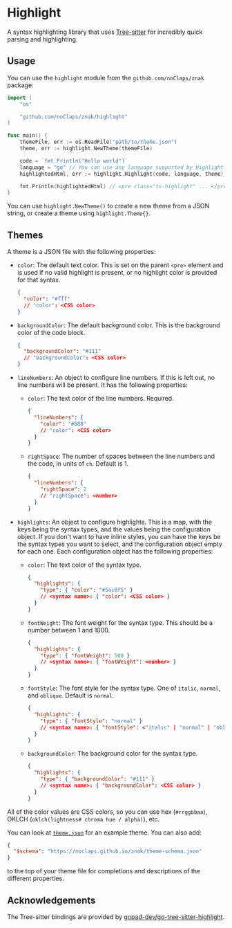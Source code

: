 # Highlight

A syntax highlighting library that uses [Tree-sitter](https://tree-sitter.github.io/tree-sitter/) for incredibly quick parsing and highlighting.

## Usage

You can use the `highlight` module from the `github.com/noClaps/znak` package:

```go
import (
	"os"

	"github.com/noClaps/znak/highlight"
)

func main() {
	themeFile, err := os.ReadFile("path/to/theme.json")
	theme, err := highlight.NewTheme(themeFile)

	code = `fmt.Println("Hello world")`
	language = "go" // You can use any language supported by Highlight
	highlightedHtml, err := highlight.Highlight(code, language, theme)

	fmt.Println(highlightedHtml) // <pre class="ts-highlight" ... </pre>
}
```

You can use `highlight.NewTheme()` to create a new theme from a JSON string, or create a theme using `highlight.Theme{}`.

## Themes

A theme is a JSON file with the following properties:

- `color`: The default text color. This is set on the parent `<pre>` element and is used if no valid highlight is present, or no highlight color is provided for that syntax.

  ```json
  {
    "color": "#fff"
    // "color": <CSS color>
  }
  ```

- `backgroundColor`: The default background color. This is the background color of the code block.

  ```json
  {
    "backgroundColor": "#111"
    // "backgroundColor": <CSS color>
  }
  ```

- `lineNumbers`: An object to configure line numbers. If this is left out, no line numbers will be present. It has the following properties:

  - `color`: The text color of the line numbers. Required.

    ```json
    {
      "lineNumbers": {
        "color": "#888"
        // "color": <CSS color>
      }
    }
    ```

  - `rightSpace`: The number of spaces between the line numbers and the code, in units of `ch`. Default is 1.

    ```json
    {
      "lineNumbers": {
        "rightSpace": 2
        // "rightSpace": <number>
      }
    }
    ```

- `highlights`: An object to configure highlights. This is a map, with the keys being the syntax types, and the values being the configuration object. If you don't want to have inline styles, you can have the keys be the syntax types you want to select, and the configuration object empty for each one. Each configuration object has the following properties:

  - `color`: The text color of the syntax type.

    ```json
    {
      "highlights": {
        "type": { "color": "#5ac8f5" }
        // <syntax name>: { "color": <CSS color> }
      }
    }
    ```

  - `fontWeight`: The font weight for the syntax type. This should be a number between 1 and 1000.

    ```json
    {
      "highlights": {
        "type": { "fontWeight": 500 }
        // <syntax name>: { "fontWeight": <number> }
      }
    }
    ```

  - `fontStyle`: The font style for the syntax type. One of `italic`, `normal`, and `oblique`. Default is `normal`.

    ```json
    {
      "highlights": {
        "type": { "fontStyle": "normal" }
        // <syntax name>: { "fontStyle": <"italic" | "normal" | "oblique"> }
      }
    }
    ```

  - `backgroundColor`: The background color for the syntax type.

    ```json
    {
      "highlights": {
        "type": { "backgroundColor": "#111" }
        // <syntax name>: { "backgroundColor": <CSS color> }
      }
    }
    ```

All of the color values are CSS colors, so you can use hex (`#rrggbbaa`), OKLCH (`oklch(lightness# chroma hue / alpha)`), etc.

You can look at [`theme.json`](https://github.com/noClaps/znak/blob/main/theme.json) for an example theme. You can also add:

```json
{
  "$schema": "https://noclaps.github.io/znak/theme-schema.json"
}
```

to the top of your theme file for completions and descriptions of the different properties.

## Acknowledgements

The Tree-sitter bindings are provided by [gopad-dev/go-tree-sitter-highlight](https://github.com/gopad-dev/go-tree-sitter-highlight).

